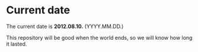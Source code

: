 # Current date

The current date is **2012.08.10.** (YYYY.MM.DD.)

This repository will be good when the world ends, so we will know how long it lasted.